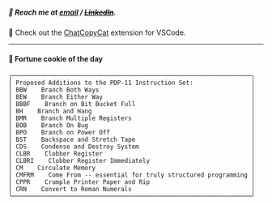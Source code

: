 ##### :calling: Reach me at **[email](mailto:johannes@stenmark.in)** ***/*** **[~~LinkedIn~~](https://www.linkedin.com/in/johannes-stenmark)**.
:feet: Check out the [ChatCopyCat](https://github.com/jstenmark/ChatCopyCat) extension for VSCode.

---
#### :cookie: Fortune cookie of the day
```smalltalk
╭──────────────────────────────────────────────────────────────────╮
│ Proposed Additions to the PDP-11 Instruction Set:                │
│ BBW    Branch Both Ways                                          │
│ BEW    Branch Either Way                                         │
│ BBBF    Branch on Bit Bucket Full                                │
│ BH    Branch and Hang                                            │
│ BMR    Branch Multiple Registers                                 │
│ BOB    Branch On Bug                                             │
│ BPO    Branch on Power Off                                       │
│ BST    Backspace and Stretch Tape                                │
│ CDS    Condense and Destroy System                               │
│ CLBR    Clobber Register                                         │
│ CLBRI    Clobber Register Immediately                            │
│ CM    Circulate Memory                                           │
│ CMFRM    Come From -- essential for truly structured programming │
│ CPPR    Crumple Printer Paper and Rip                            │
│ CRN    Convert to Roman Numerals                                 │
╰──────────────────────────────────────────────────────────────────╯
```
